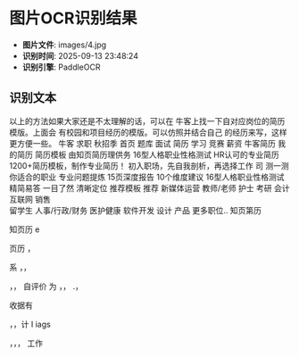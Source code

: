 # 图片OCR识别结果

- **图片文件**: images/4.jpg
- **识别时间**: 2025-09-13 23:48:24
- **识别引擎**: PaddleOCR

## 识别文本

以上的方法如果大家还是不太理解的话，可以在
牛客上找一下自对应岗位的简历模版。上面会
有校园和项目经历的模版。可以仿照并结合自己
的经历来写，这样更方便一些。
牛客
求职
秋招季
首页
题库
面试
简历
学习
竞赛
薪资
牛客简历
我的简历
简历模板
由知页简历理供务
16型人格职业性格测试
HR认可的专业简历
1200+简历模板，制作专业简历！
初入职场，先自我剖析，再选择工作
司
测一测你适合的职业
专业问题提炼
15页深度报告
10个维度建议
16型人格职业性格测试
精简易答
一目了然
清晰定位
推荐模板
推荐
新媒体运营
教师/老师
护士
考研
会计
互联网
销售
\
留学生
人事/行政/财务
医护健康
软件开发
设计
产品
更多职位..
知页第历

知页历
e


页历
，

系
，，

，，
自评价
为
，，
.，


收据有

，，计
I iags

，，，
工作

